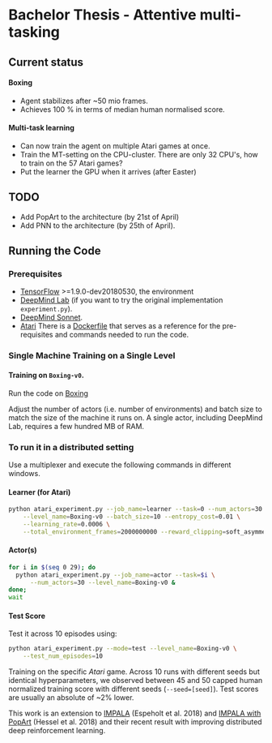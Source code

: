 # Bachelor Thesis - Attentive multi-tasking

## Current status
#### Boxing
- Agent stabilizes after ~50 mio frames. 
- Achieves 100 % in terms of median human normalised score. 
#### Multi-task learning
- Can now train the agent on multiple Atari games at once. 
- Train the MT-setting on the CPU-cluster. There are only 32 CPU's, how to train on the 57 Atari games? 
- Put the learner the GPU when it arrives (after Easter)

## TODO 
- Add PopArt to the architecture (by 21st of April)
- Add PNN to the architecture (by 25th of April).

## Running the Code

### Prerequisites

- [TensorFlow][tensorflow] >=1.9.0-dev20180530, the environment
- [DeepMind Lab][deepmind_lab] (if you want to try the original implementation `experiment.py`).  
- [DeepMind Sonnet][sonnet].
- [Atari](http://gym.openai.com/) 
There is a [Dockerfile][dockerfile] that serves as a reference for the
pre-requisites and commands needed to run the code.

### Single Machine Training on a Single Level

#### Training on `Boxing-v0`. 
Run the code on [Boxing](https://gym.openai.com/envs/Boxing-v0/)

Adjust the number of actors (i.e. number of environments) and batch size to
match the size of the machine it runs on. A single actor, including DeepMind
Lab, requires a few hundred MB of RAM.

### To run it in a distributed setting 
Use a multiplexer and execute the following commands in different windows. 

#### Learner (for Atari)

```sh
python atari_experiment.py --job_name=learner --task=0 --num_actors=30 \
    --level_name=Boxing-v0 --batch_size=10 --entropy_cost=0.01 \
    --learning_rate=0.0006 \
    --total_environment_frames=2000000000 --reward_clipping=soft_asymmetric
```
#### Actor(s)

```sh
for i in $(seq 0 29); do
  python atari_experiment.py --job_name=actor --task=$i \
      --num_actors=30 --level_name=Boxing-v0 &
done;
wait
```
#### Test Score 
Test it across 10 episodes using: 

```sh
python atari_experiment.py --mode=test --level_name=Boxing-v0 \
    --test_num_episodes=10
```

Training on the specific *Atari* game. Across 10 runs with different seeds
but identical hyperparameters, we observed between 45 and 50 capped human
normalized training score with different seeds (`--seed=[seed]`). Test scores
are usually an absolute of ~2% lower.


This work is an extension to [IMPALA](https://arxiv.org/abs/1804.00168]) (Espeholt et al. 2018) and [IMPALA with PopArt](https://arxiv.org/abs/1809.04474) (Hessel et al. 2018) and their recent result with improving distributed deep reinforcement learning.  

[arxiv]: https://arxiv.org/abs/1802.01561
[deepmind_lab]: https://github.com/deepmind/lab
[sonnet]: https://github.com/deepmind/sonnet
[learning_nav]: https://arxiv.org/abs/1804.00168
[generate_images]: https://deepmind.com/blog/learning-to-generate-images/
[tensorflow]: https://github.com/tensorflow/tensorflow
[dockerfile]: Dockerfile
[dmlab30]: https://github.com/deepmind/lab/tree/master/game_scripts/levels/contributed/dmlab30
